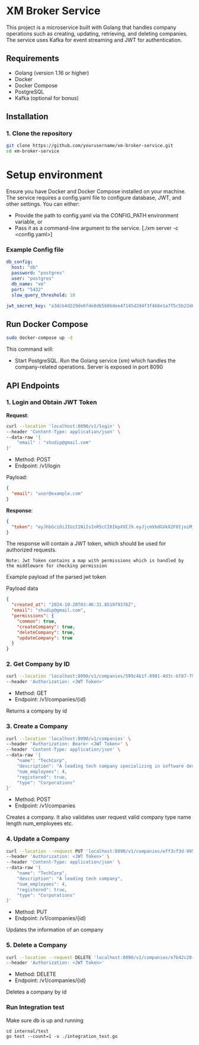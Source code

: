 # XM Broker Service

This project is a microservice built with Golang that handles company operations such as creating, updating, retrieving, and deleting companies. The service uses Kafka for event streaming and JWT for authentication.

## Requirements

- Golang (version 1.16 or higher)
- Docker
- Docker Compose
- PostgreSQL
- Kafka (optional for bonus)

## Installation

### 1. Clone the repository

```bash
git clone https://github.com/yourusername/xm-broker-service.git
cd xm-broker-service
```

# Setup environment

Ensure you have Docker and Docker Compose installed on your machine. The service requires a config.yaml file to configure database, JWT, and other settings. You can either:

- Provide the path to config.yaml via the CONFIG_PATH environment variable, or
- Pass it as a command-line argument to the service. [./xm server -c <config.yaml>]

### Example Config file

```yaml
db_config:
  host: "db"
  password: "postgres"
  user: "postgres"
  db_name: "xm"
  port: "5432"
  slow_query_threshold: 10

jwt_secret_key: "a3dcb4d229de6fde0db5686dee47145d2d4f3f4b8e1a7f5c5b22d6a9f6142f37"
```

## Run Docker Compose

```bash
sudo docker-compose up -d
```

This command will:

- Start PostgreSQL.
  Run the Golang service (xm) which handles the company-related operations. Server is exposed in port 8090

## API Endpoints

### 1. Login and Obtain JWT Token

**Request**:

```bash
curl --location 'localhost:8090/v1/login' \
--header 'Content-Type: application/json' \
--data-raw '{
    "email" : "shudip@gmail.com"
}'
```

- Method: POST
- Endpoint: /v1/login

Payload:

```json
{
  "email": "user@example.com"
}
```

**Response**:

```json
{
  "token": "eyJhbGciOiJIUzI1NiIsInR5cCI6IkpXVCJ9.eyJjcmVhdGVkX2F0IjoiMjAyNC0xMC0yMFQwMzo0NjozMS44NTE5NzkzNzZaIiwiZW1haWwiOiJzaHVkaXBAZ21haWwuY29tIiwicGVybWlzc2lvbnMiOnsiY29tbW9uIjp0cnVlLCJjcmVhdGVDb21wYW55Ijp0cnVlLCJkZWxldGVDb21wYW55Ijp0cnVlLCJ1cGRhdGVDb21wYW55Ijp0cnVlfX0.kkv5PhdC33Ow9Z0pZkcql_0C0zm9rys-Ypgck0tcd2o"
}
```

The response will contain a JWT token, which should be used for authorized requests.

```
Note: Jwt Token contains a map with permissions which is handled by the middleware for checking permission
```

Example payload of the parsed jwt token

Payload data

```json
{
  "created_at": "2024-10-20T03:46:31.851979376Z",
  "email": "shudip@gmail.com",
  "permissions": {
    "common": true,
    "createCompany": true,
    "deleteCompany": true,
    "updateCompany": true
  }
}
```

### 2. Get Company by ID

```bash
curl --location 'localhost:8090/v1/companies/599c4b1f-8901-4d3c-bf87-795bc82b6f64' \
--header 'Authorization: <JWT Token>'
```

- Method: GET
- Endpoint: /v1/companies/{id}

Returns a company by id

### 3. Create a Company

```bash
curl --location 'localhost:8090/v1/companies' \
--header 'Authorization: Bearer <JWT Token>' \
--header 'Content-Type: application/json' \
--data-raw '{
    "name": "TechCorp",
    "description": "A leading tech company specializing in software development and cloud solutions.",
    "num_employees": 4,
    "registered": true,
    "type": "Corporations"
}'
```

- Method: POST
- Endpoint: /v1/companies

Creates a company. It also validates user request valid company type name length num_employees etc.

### 4. Update a Company

```bash
curl --location --request PUT 'localhost:8090/v1/companies/eff3cf3d-9959-40b8-9659-f56bc84d60d5' \
--header 'Authorization: <JWT Token>' \
--header 'Content-Type: application/json' \
--data-raw '{
    "name": "TechCorp",
    "description": "A leading tech company",
    "num_employees": 4,
    "registered": true,
    "type": "Corporations"
}'
```

- Method: PUT
- Endpoint: /v1/companies/{id}

Updates the information of an company

### 5. Delete a Company

```bash
curl --location --request DELETE 'localhost:8090/v1/companies/e7b42c20-cb00-43f4-8192-2ce7413e4d65' \
--header 'Authorization: <JWT Token>'
```

- Method: DELETE
- Endpoint: /v1/companies/{id}

Deletes a company by id

### Run Integration test

Make sure db is up and running

```
cd internal/test
go test --count=1 -v ./integration_test.go
```
